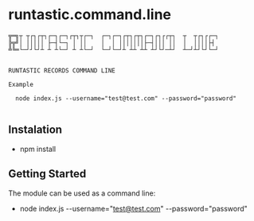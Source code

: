 # runtastic.command.line



```
╦═╗┬ ┬┌┐┌┬┐┌─┐┌─┐┌┬┐┬┌─┐  ┌─┐┌─┐┌┬┐┌┬┐┌─┐┌┐┌┌┬┐  ┬  ┬┌┐┌┌─┐
╠╦╝│ │││││ ├─┤└─┐ │ ││    │  │ │││││││├─┤│││ ││  │  ││││├┤ 
╩╚═└─┘┘└┘┴ ┴ ┴└─┘ ┴ ┴└─┘  └─┘└─┘┴ ┴┴ ┴┴ ┴┘└┘─┴┘  ┴─┘┴┘└┘└─┘


RUNTASTIC RECORDS COMMAND LINE

Example

  node index.js --username="test@test.com" --password="password" 


```

## Instalation

- npm install 

## Getting Started

The module can be used as a command line:

-   node index.js --username="test@test.com" --password="password" 

